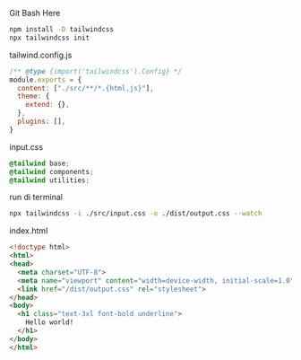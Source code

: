 
Git Bash Here
```bash
npm install -D tailwindcss
npx tailwindcss init
```

tailwind.config.js
```js
/** @type {import('tailwindcss').Config} */
module.exports = {
  content: ["./src/**/*.{html,js}"],
  theme: {
    extend: {},
  },
  plugins: [],
}
```

input.css
```css
@tailwind base;
@tailwind components;
@tailwind utilities;
```

run di terminal
```bash
npx tailwindcss -i ./src/input.css -o ./dist/output.css --watch
```

index.html
```html
<!doctype html>
<html>
<head>
  <meta charset="UTF-8">
  <meta name="viewport" content="width=device-width, initial-scale=1.0">
  <link href="/dist/output.css" rel="stylesheet">
</head>
<body>
  <h1 class="text-3xl font-bold underline">
    Hello world!
  </h1>
</body>
</html>
```

